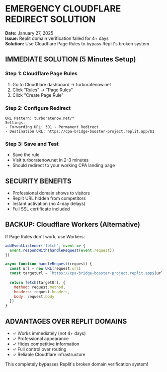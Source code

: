 # EMERGENCY CLOUDFLARE REDIRECT SOLUTION
**Date:** January 27, 2025  
**Issue:** Replit domain verification failed for 4+ days  
**Solution:** Use Cloudflare Page Rules to bypass Replit's broken system

## IMMEDIATE SOLUTION (5 Minutes Setup)

### Step 1: Cloudflare Page Rules
1. Go to Cloudflare dashboard → turboratenow.net
2. Click "Rules" → "Page Rules" 
3. Click "Create Page Rule"

### Step 2: Configure Redirect
```
URL Pattern: turboratenow.net/*
Settings:
- Forwarding URL: 301 - Permanent Redirect
- Destination URL: https://cpa-bridge-booster-project.replit.app/$1
```

### Step 3: Save and Test
- Save the rule
- Visit turboratenow.net in 2-3 minutes
- Should redirect to your working CPA landing page

## SECURITY BENEFITS
- Professional domain shows to visitors
- Replit URL hidden from competitors  
- Instant activation (no 4-day delays)
- Full SSL certificate included

## BACKUP: Cloudflare Workers (Alternative)
If Page Rules don't work, use Workers:
```javascript
addEventListener('fetch', event => {
  event.respondWith(handleRequest(event.request))
})

async function handleRequest(request) {
  const url = new URL(request.url)
  const targetUrl = `https://cpa-bridge-booster-project.replit.app${url.pathname}${url.search}`
  
  return fetch(targetUrl, {
    method: request.method,
    headers: request.headers,
    body: request.body
  })
}
```

## ADVANTAGES OVER REPLIT DOMAINS
- ✓ Works immediately (not 4+ days)
- ✓ Professional appearance  
- ✓ Hides competitive information
- ✓ Full control over routing
- ✓ Reliable Cloudflare infrastructure

This completely bypasses Replit's broken domain verification system!